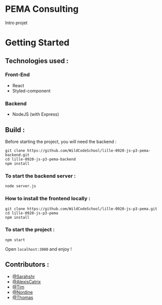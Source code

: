 # PEMA Consulting

Intro projet

# Getting Started

## Technologies used :

### Front-End

- React
- Styled-component

### Backend

- NodeJS (with Express)

## Build :

Before starting the project, you will need the backend :

```
git clone https://github.com/WildCodeSchool/lille-0920-js-p3-pema-backend.git
cd lille-0920-js-p3-pema-backend
npm install

```

### To start the backend server :

```
node server.js
```

### How to install the frontend locally :

```
git clone https://github.com/WildCodeSchool/lille-0920-js-p3-pema.git
cd lille-0920-js-p3-pema
npm install
```

### To start the project :

```
npm start
```

Open `localhost:3000` and enjoy !

## Contributors :

- [@Sarahshr](https://github.com/Sarahshr)
- [@AlexisCatrix](https://github.com/AlexisCatrix)
- [@Tim](https://github.com/TimotheeHrl)
- [@Nordine](https://github.com/nordinemadoui)
- [@Thomas](https://github.com/ThomasMlh)
